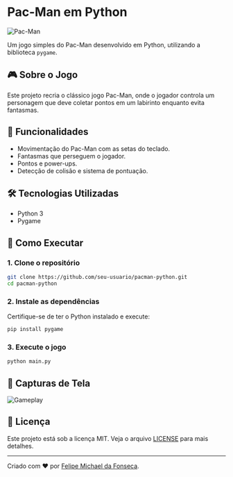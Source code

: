 # Pac-Man em Python

![Pac-Man](https://upload.wikimedia.org/wikipedia/commons/8/8a/Pac-Man.png)

Um jogo simples do Pac-Man desenvolvido em Python, utilizando a biblioteca `pygame`.

## 🎮 Sobre o Jogo
Este projeto recria o clássico jogo Pac-Man, onde o jogador controla um personagem que deve coletar pontos em um labirinto enquanto evita fantasmas.

## 📌 Funcionalidades
- Movimentação do Pac-Man com as setas do teclado.
- Fantasmas que perseguem o jogador.
- Pontos e power-ups.
- Detecção de colisão e sistema de pontuação.

## 🛠 Tecnologias Utilizadas
- Python 3
- Pygame

## 🚀 Como Executar
### 1. Clone o repositório
```sh
git clone https://github.com/seu-usuario/pacman-python.git
cd pacman-python
```

### 2. Instale as dependências
Certifique-se de ter o Python instalado e execute:
```sh
pip install pygame
```

### 3. Execute o jogo
```sh
python main.py
```

## 📸 Capturas de Tela
![Gameplay](https://via.placeholder.com/600x300?text=Gameplay)

## 📜 Licença
Este projeto está sob a licença MIT. Veja o arquivo [LICENSE](LICENSE) para mais detalhes.

---
Criado com ❤️ por [Felipe Michael da Fonseca](https://github.com/felipe-michael1).

